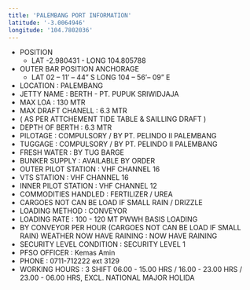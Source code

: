 ```yaml
---
title: 'PALEMBANG PORT INFORMATION'
latitude: '-3.0064946'
longitude: '104.7802036'
---
```


- POSITION 
    - LAT -2.980431 - LONG 104.805788
- OUTER BAR POSITION ANCHORAGE 
    - LAT 02 – 11’ – 44” S LONG 104 – 56’– 09” E
- LOCATION : PALEMBANG
- JETTY NAME : BERTH - PT. PUPUK SRIWIDJAJA
- MAX LOA : 130 MTR
- MAX DRAFT CHANELL : 6.3 MTR 
- ( AS PER ATTCHEMENT TIDE TABLE & SAILLING DRAFT )
- DEPTH OF BERTH : 6.3 MTR
- PILOTAGE : COMPULSORY / BY PT. PELINDO II PALEMBANG
- TUGGAGE : COMPULSORY / BY PT. PELINDO II PALEMBANG
- FRESH WATER : BY TUG BARGE
- BUNKER SUPPLY : AVAILABLE BY ORDER
- OUTER PILOT STATION : VHF CHANNEL 16
- VTS STATION : VHF CHANNEL 16
- INNER PILOT STATION : VHF CHANNEL 12
- COMMODITIES HANDLED : FERTILIZER / UREA
- CARGOES NOT CAN BE LOAD IF SMALL RAIN / DRIZZLE
- LOADING METHOD : CONVEYOR
- LOADING RATE : 100 - 120 MT PWWH BASIS LOADING 
- BY CONVEYOR PER HOUR (CARGOES NOT CAN BE LOAD IF SMALL RAIN) WEATHER NOW HAVE RAINING : NOW HAVE RAINING
- SECURITY LEVEL CONDITION : SECURITY LEVEL 1
- PFSO OFFICER : Kemas Amin
- PHONE : 0711-712222 ext 3129
- WORKING HOURS : 3 SHIFT 06.00 - 15.00 HRS / 16.00 - 23.00 HRS / 23.00 - 06.00 HRS, EXCL. NATIONAL MAJOR HOLIDA